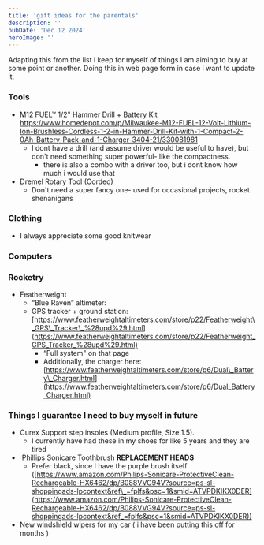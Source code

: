 ```yaml
---
title: 'gift ideas for the parentals'
description: ''
pubDate: 'Dec 12 2024'
heroImage: ''
---
```


Adapting this from the list i keep for myself of things I am aiming to buy at some point or another. Doing this in web page form in case i want to update it. 

### Tools

*   M12 FUEL™ 1/2" Hammer Drill + Battery Kit https://www.homedepot.com/p/Milwaukee-M12-FUEL-12-Volt-Lithium-Ion-Brushless-Cordless-1-2-in-Hammer-Drill-Kit-with-1-Compact-2-0Ah-Battery-Pack-and-1-Charger-3404-21/330081981
    *   I dont have a drill (and assume driver would be useful to have), but don't need something super powerful- like the compactness.
        *   there is also a combo with a driver too, but i dont know how much i would use that
*   Dremel Rotary Tool (Corded)
    *   Don't need a super fancy one- used for occasional projects, rocket shenanigans
    

### Clothing
*   I always appreciate some good knitwear


### Computers

    

### Rocketry
*   Featherweight 
    *   “Blue Raven” altimeter: 
    *   GPS tracker + ground station: [https://www.featherweightaltimeters.com/store/p22/Featherweight\_GPS\_Tracker\_%28upd%29.html](https://www.featherweightaltimeters.com/store/p22/Featherweight_GPS_Tracker_%28upd%29.html)
        *   “Full system" on that page
        *   Additionally, the charger here: [https://www.featherweightaltimeters.com/store/p6/Dual\_Battery\_Charger.html](https://www.featherweightaltimeters.com/store/p6/Dual_Battery_Charger.html)

### Things I guarantee I need to buy myself in future  

*   Curex Support step insoles (Medium profile, Size 1.5).
    *   I currently have had these in my shoes for like 5 years and they are tired
*    Phillips Sonicare Toothbrush **REPLACEMENT HEADS** 
    *   Prefer black, since I have the purple brush itself ([https://www.amazon.com/Philips-Sonicare-ProtectiveClean-Rechargeable-HX6462/dp/B088VVG94V?source=ps-sl-shoppingads-lpcontext&ref\_=fplfs&psc=1&smid=ATVPDKIKX0DER](https://www.amazon.com/Philips-Sonicare-ProtectiveClean-Rechargeable-HX6462/dp/B088VVG94V?source=ps-sl-shoppingads-lpcontext&ref_=fplfs&psc=1&smid=ATVPDKIKX0DER))
*   New windshield wipers for my car ( i have been putting this off for months )